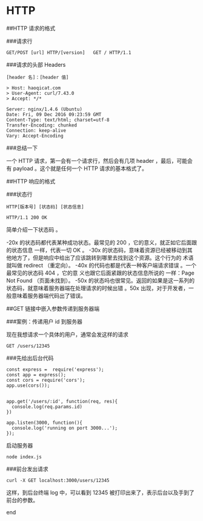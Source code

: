 # HTTP

##HTTP 请求的格式

###请求行

```
GET/POST [url] HTTP/[version]   GET / HTTP/1.1
```

###请求的头部 Headers

```
[header 名]：[header 值]
```

```
> Host: haoqicat.com
> User-Agent: curl/7.43.0
> Accept: */*
```

```
Server: nginx/1.4.6 (Ubuntu)
Date: Fri, 09 Dec 2016 09:23:59 GMT
Content-Type: text/html; charset=utf-8
Transfer-Encoding: chunked
Connection: keep-alive
Vary: Accept-Encoding
```

###总结一下

一个 HTTP 请求，第一会有一个请求行，然后会有几项 header ，最后，可能会有 payload 。这个就是任何一个 HTTP 请求的基本格式了。

##HTTP 响应的格式

###状态行

```
HTTP[版本号] [状态码] [状态信息]
```

```
HTTP/1.1 200 OK
```

简单介绍一下状态码 。

-20x 的状态码都代表某种成功状态。最常见的 200 ，它的意义，就正如它后面跟的状态信息 一样，代表一切 OK 。
-30x 的状态码，意味着资源已经被移动到其他地方了，但是响应中给出了应该跳转到哪里去找到这个资源。这个行为的 术语就叫做 redirect （重定向）。
-40x 的代码也都是代表一种客户端请求错误 。一个最常见的状态码 404 ，它的意 义也跟它后面紧跟的状态信息所说的 一样：Page Not Found （页面未找到）。
-50x 的状态吗也很常见。返回的如果是这一系列的状态码，就意味着服务器端在处理请求的时候出错 。50x 出现，对于开发者，一般意味着服务器端代码出了错误。

##GET 链接中嵌入参数传递到服务器端

###案例：传递用户 id 到服务器

现在我想请求一个具体的用户，通常会发这样的请求
```
GET /users/12345
```

###先给出后台代码
```
const express =  require('express');
const app = express();
const cors = require('cors');
app.use(cors());


app.get('/users/:id', function(req, res){
  console.log(req.params.id)
})

app.listen(3000, function(){
  console.log('running on port 3000...');
});
```
启动服务器

```
node index.js
```
###前台发出请求
```
curl -X GET localhost:3000/users/12345
```
这样，到后台终端 log 中，可以看到 12345 被打印出来了，表示后台以及手到了前台的参数。





end
